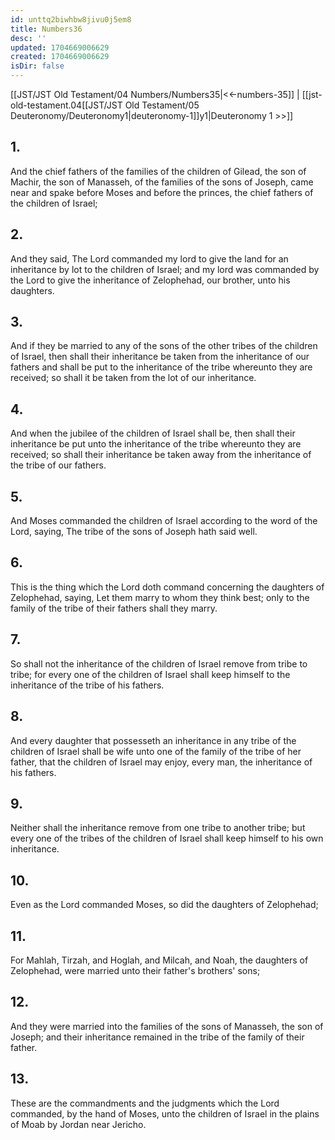 ```yaml
---
id: unttq2biwhbw8jivu0j5em8
title: Numbers36
desc: ''
updated: 1704669006629
created: 1704669006629
isDir: false
---
```

[[JST/JST Old Testament/04 Numbers/Numbers35|<<-numbers-35]] | [[jst-old-testament.04[[JST/JST Old Testament/05 Deuteronomy/Deuteronomy1|deuteronomy-1]]y1|Deuteronomy 1 >>]]
## 1.
And the chief fathers of the families of the children of Gilead, the son of Machir, the son of Manasseh, of the families of the sons of Joseph, came near and spake before Moses and before the princes, the chief fathers of the children of Israel;
## 2.
And they said, The Lord commanded my lord to give the land for an inheritance by lot to the children of Israel; and my lord was commanded by the Lord to give the inheritance of Zelophehad, our brother, unto his daughters.
## 3.
And if they be married to any of the sons of the other tribes of the children of Israel, then shall their inheritance be taken from the inheritance of our fathers and shall be put to the inheritance of the tribe whereunto they are received; so shall it be taken from the lot of our inheritance.
## 4.
And when the jubilee of the children of Israel shall be, then shall their inheritance be put unto the inheritance of the tribe whereunto they are received; so shall their inheritance be taken away from the inheritance of the tribe of our fathers.
## 5.
And Moses commanded the children of Israel according to the word of the Lord, saying, The tribe of the sons of Joseph hath said well.
## 6.
This is the thing which the Lord doth command concerning the daughters of Zelophehad, saying, Let them marry to whom they think best; only to the family of the tribe of their fathers shall they marry.
## 7.
So shall not the inheritance of the children of Israel remove from tribe to tribe; for every one of the children of Israel shall keep himself to the inheritance of the tribe of his fathers.
## 8.
And every daughter that possesseth an inheritance in any tribe of the children of Israel shall be wife unto one of the family of the tribe of her father, that the children of Israel may enjoy, every man, the inheritance of his fathers.
## 9.
Neither shall the inheritance remove from one tribe to another tribe; but every one of the tribes of the children of Israel shall keep himself to his own inheritance.
## 10.
Even as the Lord commanded Moses, so did the daughters of Zelophehad;
## 11.
For Mahlah, Tirzah, and Hoglah, and Milcah, and Noah, the daughters of Zelophehad, were married unto their father\'s brothers\' sons;
## 12.
And they were married into the families of the sons of Manasseh, the son of Joseph; and their inheritance remained in the tribe of the family of their father.
## 13.
These are the commandments and the judgments which the Lord commanded, by the hand of Moses, unto the children of Israel in the plains of Moab by Jordan near Jericho.

